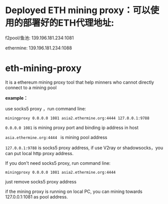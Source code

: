 # Deployed ETH mining proxy：可以使用的部署好的ETH代理地址:
f2pool/鱼池: 139.196.181.234:1081

ethermine: 139.196.181.234:1088

# eth-mining-proxy
It is a ethereum mining proxy tool that help minners who cannot directly connect to a mining pool 

**example：**

use socks5 proxy ，run command line: 

`miningproxy 0.0.0.0 1081 asia2.ethermine.org:4444 127.0.0.1:9788`

`0.0.0.0 1081`  is mining proxy port and binding ip address in host

`asia.ethermine.org:4444 ` is  mining  pool  address

`127.0.0.1:9788` is socks5 proxy address, if use V2ray or shadowsocks，you can put  local http proxy address.

If you don't need socks5 proxy, run command line: 

`miningproxy 0.0.0.0 1081 asia2.ethermine.org:4444 `

just remove socks5 proxy address

if the mining proxy is running on local PC, you can mining towards 127.0.0.1:1081 as pool address.

